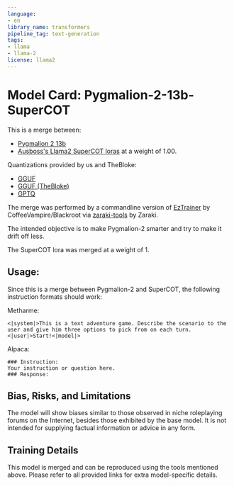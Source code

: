 ```yaml
---
language:
- en
library_name: transformers
pipeline_tag: text-generation
tags:
- llama
- llama-2
license: llama2
---
```


# Model Card: Pygmalion-2-13b-SuperCOT

This is a merge between:
- [Pygmalion 2 13b](https://huggingface.co/PygmalionAI/pygmalion-2-13b)
- [Ausboss's Llama2 SuperCOT loras](https://huggingface.co/ausboss/llama2-13b-supercot-loras) at a weight of 1.00.

Quantizations provided by us and TheBloke:
- [GGUF](https://huggingface.co/royallab/Pygmalion-2-13b-SuperCOT-GGUF)
- [GGUF (TheBloke)](https://huggingface.co/TheBloke/Pygmalion-2-13B-SuperCOT-GGUF)
- [GPTQ](https://huggingface.co/TheBloke/Pygmalion-2-13B-SuperCOT-GPTQ)

The merge was performed by a commandline version of [EzTrainer](https://github.com/CoffeeVampir3/ez-trainer) by CoffeeVampire/Blackroot via [zaraki-tools](https://github.com/CoffeeVampir3/ez-trainer) by Zaraki.

The intended objective is to make Pygmalion-2 smarter and try to make it drift off less.

The SuperCOT lora was merged at a weight of 1.

## Usage:

Since this is a merge between Pygmalion-2 and SuperCOT, the following instruction formats should work:

Metharme:

```
<|system|>This is a text adventure game. Describe the scenario to the user and give him three options to pick from on each turn.<|user|>Start!<|model|>
```

Alpaca:

```
### Instruction:
Your instruction or question here.
### Response:
```

## Bias, Risks, and Limitations

The model will show biases similar to those observed in niche roleplaying forums on the Internet, besides those exhibited by the base model. It is not intended for supplying factual information or advice in any form.

## Training Details

This model is merged and can be reproduced using the tools mentioned above. Please refer to all provided links for extra model-specific details.